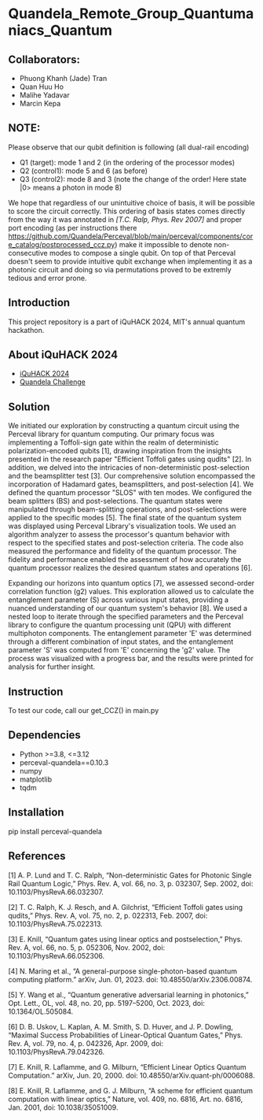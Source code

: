 # Quandela_Remote_Group_Quantumaniacs_Quantum

## Collaborators: 
* Phuong Khanh (Jade) Tran
* Quan Huu Ho
* Malihe Yadavar
* Marcin Kepa

## NOTE:
Please observe that our qubit definition is following (all dual-rail encoding)
- Q1 (target): mode 1 and 2 (in the ordering of the processor modes)
- Q2 (control1): mode 5 and 6 (as before)
- Q3 (control2): mode 8 and 3 (note the change of the order! Here state |0> means a photon in mode 8)

We hope that regardless of our unintuitive choice of basis, it will be possible to score the circuit correctly. This ordering of basis states comes directly from the way it was annotated in *[T.C. Ralp, Phys. Rev 2007]* and proper port encoding (as per instructions there https://github.com/Quandela/Perceval/blob/main/perceval/components/core_catalog/postprocessed_ccz.py) make it impossible to denote non-consecutive modes to compose a single qubit. On top of that Perceval doesn't seem to provide intuitive qubit exchange when implementing it as a photonic circuit and doing so via permutations proved to be extremly tedious and error prone.


## Introduction
This project repository is a part of iQuHACK 2024, MIT's annual quantum hackathon. 

## About iQuHACK 2024
* [iQuHACK 2024](https://www.iquise.mit.edu/iQuHACK/2024-02-02)
* [Quandela Challenge](https://github.com/iQuHACK/2024_Quandela_Remote)

## Solution
We initiated our exploration by constructing a quantum circuit using the Perceval library for quantum computing. Our primary focus was implementing a Toffoli-sign gate within the realm of deterministic polarization-encoded qubits [1], drawing inspiration from the insights presented in the research paper "Efficient Toffoli gates using qudits" [2]. In addition, we delved into the intricacies of non-deterministic post-selection and the beamsplitter test [3]. Our comprehensive solution encompassed the incorporation of Hadamard gates, beamsplitters, and post-selection [4]. We defined the quantum processor "SLOS" with ten modes. We configured the beam splitters (BS) and post-selections. The quantum states were manipulated through beam-splitting operations, and post-selections were applied to the specific modes [5]. The final state of the quantum system was displayed using Perceval Library's visualization tools. We used an algorithm analyzer to assess the processor's quantum behavior with respect to the specified states and post-selection criteria. The code also measured the performance and fidelity of the quantum processor. The fidelity and performance enabled the assessment of how accurately the quantum processor realizes the desired quantum states and operations [6]. 

Expanding our horizons into quantum optics [7], we assessed second-order correlation function (g2) values. This exploration allowed us to calculate the entanglement parameter (S) across various input states, providing a nuanced understanding of our quantum system's behavior [8]. We used a nested loop to iterate through the specified parameters and the Perceval library to configure the quantum processing unit (QPU) with different multiphoton components. The entanglement parameter 'E' was determined through a different combination of input states, and the entanglement parameter 'S' was computed from 'E' concerning the 'g2' value. The process was visualized with a progress bar, and the results were printed for analysis for further insight.


## Instruction
To test our code, call our get_CCZ() in main.py

## Dependencies
* Python >=3.8, <=3.12
* perceval-quandela==0.10.3
* numpy
* matplotlib
* tqdm

## Installation
pip install perceval-quandela

## References
[1] A. P. Lund and T. C. Ralph, “Non-deterministic Gates for Photonic Single Rail Quantum Logic,” Phys. Rev. A, vol. 66, no. 3, p. 032307, Sep. 2002, doi: 10.1103/PhysRevA.66.032307.

[2] T. C. Ralph, K. J. Resch, and A. Gilchrist, “Efficient Toffoli gates using qudits,” Phys. Rev. A, vol. 75, no. 2, p. 022313, Feb. 2007, doi: 10.1103/PhysRevA.75.022313.

[3] E. Knill, “Quantum gates using linear optics and postselection,” Phys. Rev. A, vol. 66, no. 5, p. 052306, Nov. 2002, doi: 10.1103/PhysRevA.66.052306.

[4] N. Maring et al., “A general-purpose single-photon-based quantum computing platform.” arXiv, Jun. 01, 2023. doi: 10.48550/arXiv.2306.00874.

[5] Y. Wang et al., “Quantum generative adversarial learning in photonics,” Opt. Lett., OL, vol. 48, no. 20, pp. 5197–5200, Oct. 2023, doi: 10.1364/OL.505084.

[6] D. B. Uskov, L. Kaplan, A. M. Smith, S. D. Huver, and J. P. Dowling, “Maximal Success Probabilities of Linear-Optical Quantum Gates,” Phys. Rev. A, vol. 79, no. 4, p. 042326, Apr. 2009, doi: 10.1103/PhysRevA.79.042326.

[7] E. Knill, R. Laflamme, and G. Milburn, “Efficient Linear Optics Quantum Computation.” arXiv, Jun. 20, 2000. doi: 10.48550/arXiv.quant-ph/0006088.

[8] E. Knill, R. Laflamme, and G. J. Milburn, “A scheme for efficient quantum computation with linear optics,” Nature, vol. 409, no. 6816, Art. no. 6816, Jan. 2001, doi: 10.1038/35051009.

